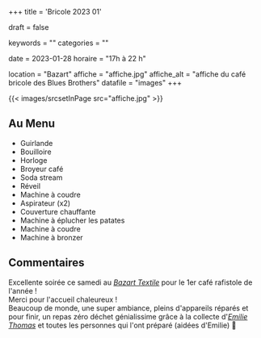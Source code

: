 +++
title = 'Bricole 2023 01'

draft = false

keywords =  ""
categories = ""

date = 2023-01-28
horaire = "17h à 22 h"

location = "Bazart"
affiche = "affiche.jpg"
affiche_alt = "affiche du café bricole des Blues Brothers"
datafile = "images"
+++

<div class="w-1/6 mx-auto">
{{< images/srcsetInPage src="affiche.jpg" >}}
</div>

## Au Menu
- Guirlande
- Bouilloire
- Horloge
- Broyeur café
- Soda stream
- Réveil
- Machine à coudre
- Aspirateur (x2)
- Couverture chauffante 
- Machine à éplucher les patates 
- Machine à coudre
- Machine à bronzer 


## Commentaires
Excellente soirée ce samedi au *[Bazart Textile](https://www.facebook.com/bazart.textile)* pour le 1er café rafistole de l'année !  
Merci pour l'accueil chaleureux !  
Beaucoup de monde, une super ambiance, pleins d'appareils réparés et pour finir, un repas zéro déchet génialissime grâce à la collecte d'*[Emilie Thomas](https://www.facebook.com/people/Emilie-Thomas/pfbid02HCKt3jWrEpUxE92jiHMYi5Pj9xHkojhuULnhpor464kCEPRKq3RjiykXBw3JDFpjl/)* et toutes les personnes qui l'ont préparé (aidées d'Emilie) 🤪
